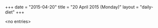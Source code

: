 +++
date = "2015-04-20"
title = "20 April 2015 (Monday)"
layout = "daily-diet"
+++

<p>&lt;no entries&gt;</p>